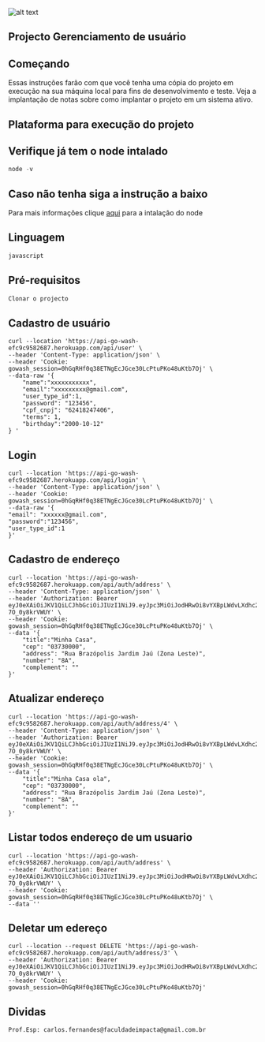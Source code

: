 ![alt text](https://www.impacta.edu.br/themes/wc_agenciar3/images/logo-new.png)
## Projecto Gerenciamento de usuário


## Começando
Essas instruções farão com que você tenha uma cópia do projeto em execução na sua máquina local para fins de desenvolvimento e teste. Veja a implantação de notas sobre como implantar o projeto em um sistema ativo.

## Plataforma para execução do projeto

## Verifique já tem o node intalado

```php
node -v
```

## Caso não tenha siga a instrução a baixo

Para mais informações clique [aqui](https://nodejs.org/en/download) para a intalação do node


## Linguagem

```php
javascript
```

## Pré-requisitos

```php
Clonar o projecto
```


## Cadastro de usuário

```
curl --location 'https://api-go-wash-efc9c9582687.herokuapp.com/api/user' \
--header 'Content-Type: application/json' \
--header 'Cookie: gowash_session=0hGqRHf0q38ETNgEcJGce30LcPtuPKo48uKtb7Oj' \
--data-raw '{
    "name":"xxxxxxxxxxx",
    "email":"xxxxxxxxx@gmail.com",
    "user_type_id":1,
    "password": "123456",
    "cpf_cnpj": "62418247406",
    "terms": 1,
    "birthday":"2000-10-12"    
} '
```


## Login

```
curl --location 'https://api-go-wash-efc9c9582687.herokuapp.com/api/login' \
--header 'Content-Type: application/json' \
--header 'Cookie: gowash_session=0hGqRHf0q38ETNgEcJGce30LcPtuPKo48uKtb7Oj' \
--data-raw '{
"email": "xxxxxx@gmail.com",
"password":"123456",
"user_type_id":1
}'
```

## Cadastro de endereço

```
curl --location 'https://api-go-wash-efc9c9582687.herokuapp.com/api/auth/address' \
--header 'Content-Type: application/json' \
--header 'Authorization: Bearer eyJ0eXAiOiJKV1QiLCJhbGciOiJIUzI1NiJ9.eyJpc3MiOiJodHRwOi8vYXBpLWdvLXdhc2gtZWZjOWM5NTgyNjg3Lmhlcm9rdWFwcC5jb20vYXBpL2xvZ2luIiwiaWF0IjoxNzEwNDE3MjIyLCJuYmYiOjE3MTA0MTcyMjIsImp0aSI6InBsZll0aENEZ0U1NUNzMHEiLCJzdWIiOiIxIiwicHJ2IjoiMjNiZDVjODk0OWY2MDBhZGIzOWU3MDFjNDAwODcyZGI3YTU5NzZmNyJ9.z1pdEBkx8Hq01B7jNKa42NGxtFFHwb-7O_0y8krVWUY' \
--header 'Cookie: gowash_session=0hGqRHf0q38ETNgEcJGce30LcPtuPKo48uKtb7Oj' \
--data '{
    "title":"Minha Casa",
    "cep": "03730000",
    "address": "Rua Brazópolis Jardim Jaú (Zona Leste)",
    "number": "8A",
    "complement": ""
}'
```

## Atualizar endereço

```
curl --location 'https://api-go-wash-efc9c9582687.herokuapp.com/api/auth/address/4' \
--header 'Content-Type: application/json' \
--header 'Authorization: Bearer eyJ0eXAiOiJKV1QiLCJhbGciOiJIUzI1NiJ9.eyJpc3MiOiJodHRwOi8vYXBpLWdvLXdhc2gtZWZjOWM5NTgyNjg3Lmhlcm9rdWFwcC5jb20vYXBpL2xvZ2luIiwiaWF0IjoxNzEwNDE3MjIyLCJuYmYiOjE3MTA0MTcyMjIsImp0aSI6InBsZll0aENEZ0U1NUNzMHEiLCJzdWIiOiIxIiwicHJ2IjoiMjNiZDVjODk0OWY2MDBhZGIzOWU3MDFjNDAwODcyZGI3YTU5NzZmNyJ9.z1pdEBkx8Hq01B7jNKa42NGxtFFHwb-7O_0y8krVWUY' \
--header 'Cookie: gowash_session=0hGqRHf0q38ETNgEcJGce30LcPtuPKo48uKtb7Oj' \
--data '{
    "title":"Minha Casa ola",
    "cep": "03730000",
    "address": "Rua Brazópolis Jardim Jaú (Zona Leste)",
    "number": "8A",
    "complement": ""
}'
```

## Listar todos endereço de um usuario

```
curl --location 'https://api-go-wash-efc9c9582687.herokuapp.com/api/auth/address' \
--header 'Authorization: Bearer eyJ0eXAiOiJKV1QiLCJhbGciOiJIUzI1NiJ9.eyJpc3MiOiJodHRwOi8vYXBpLWdvLXdhc2gtZWZjOWM5NTgyNjg3Lmhlcm9rdWFwcC5jb20vYXBpL2xvZ2luIiwiaWF0IjoxNzEwNDE3MjIyLCJuYmYiOjE3MTA0MTcyMjIsImp0aSI6InBsZll0aENEZ0U1NUNzMHEiLCJzdWIiOiIxIiwicHJ2IjoiMjNiZDVjODk0OWY2MDBhZGIzOWU3MDFjNDAwODcyZGI3YTU5NzZmNyJ9.z1pdEBkx8Hq01B7jNKa42NGxtFFHwb-7O_0y8krVWUY' \
--header 'Cookie: gowash_session=0hGqRHf0q38ETNgEcJGce30LcPtuPKo48uKtb7Oj' \
--data ''
```

## Deletar um edereço

```
curl --location --request DELETE 'https://api-go-wash-efc9c9582687.herokuapp.com/api/auth/address/3' \
--header 'Authorization: Bearer eyJ0eXAiOiJKV1QiLCJhbGciOiJIUzI1NiJ9.eyJpc3MiOiJodHRwOi8vYXBpLWdvLXdhc2gtZWZjOWM5NTgyNjg3Lmhlcm9rdWFwcC5jb20vYXBpL2xvZ2luIiwiaWF0IjoxNzEwNDE3MjIyLCJuYmYiOjE3MTA0MTcyMjIsImp0aSI6InBsZll0aENEZ0U1NUNzMHEiLCJzdWIiOiIxIiwicHJ2IjoiMjNiZDVjODk0OWY2MDBhZGIzOWU3MDFjNDAwODcyZGI3YTU5NzZmNyJ9.z1pdEBkx8Hq01B7jNKa42NGxtFFHwb-7O_0y8krVWUY' \
--header 'Cookie: gowash_session=0hGqRHf0q38ETNgEcJGce30LcPtuPKo48uKtb7Oj'
```


## Dividas 

```
Prof.Esp: carlos.fernandes@faculdadeimpacta@gmail.com.br
```



